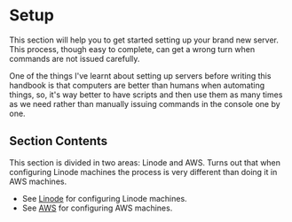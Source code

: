 # Setup

This section will help you to get started setting up your brand new server. This process, though easy to complete, can get a wrong turn when commands are not issued carefully.

One of the things I've learnt about setting up servers before writing this handbook is that computers are better than humans when automating things, so, it's way better to have scripts and then use them as many times as we need rather than manually issuing commands in the console one by one.

## Section Contents

This section is divided in two areas: Linode and AWS. Turns out that when configuring Linode machines the process is very different than doing it in AWS machines.

- See [Linode](linode.md) for configuring Linode machines.
- See [AWS](aws.md) for configuring AWS machines.
